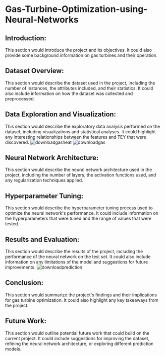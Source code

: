 # Gas-Turbine-Optimization-using-Neural-Networks
## Introduction:
This section would introduce the project and its objectives. It could also provide some background information on gas turbines and their operation.

## Dataset Overview:
This section would describe the dataset used in the project, including the number of instances, the attributes included, and their statistics. It could also include information on how the dataset was collected and preprocessed.

## Data Exploration and Visualization:
This section would describe the exploratory data analysis performed on the dataset, including visualizations and statistical analyses. It could highlight any interesting relationships between the features and TEY that were discovered.
![downloadgasheat](https://user-images.githubusercontent.com/114483775/233653270-fd31d2c1-24fc-4f09-83bc-c9c73ff73905.png)
![downloadgas](https://user-images.githubusercontent.com/114483775/233653525-80349e5f-2b80-443b-9db7-ada1fbe95d2e.png)
## Neural Network Architecture:
This section would describe the neural network architecture used in the project, including the number of layers, the activation functions used, and any regularization techniques applied.

## Hyperparameter Tuning:
This section would describe the hyperparameter tuning process used to optimize the neural network's performance. It could include information on the hyperparameters that were tuned and the range of values that were tested.

## Results and Evaluation:
This section would describe the results of the project, including the performance of the neural network on the test set. It could also include information on any limitations of the model and suggestions for future improvements.
![downloadprediction](https://user-images.githubusercontent.com/114483775/233653822-d1cdc8a9-a40a-4ebe-9718-3a5e71fa76ed.png)

## Conclusion:
This section would summarize the project's findings and their implications for gas turbine optimization. It could also highlight any key takeaways from the project.

## Future Work:
This section would outline potential future work that could build on the current project. It could include suggestions for improving the dataset, refining the neural network architecture, or exploring different prediction models.

